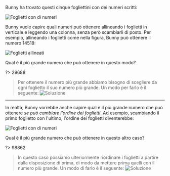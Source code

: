 Bunny ha trovato questi cinque fogliettini con dei numeri scritti:

![Foglietti con di numeri](fig1.asy?h=300)

Bunny vuole capire quali numeri può ottenere allineando i foglietti in verticale e leggendo una colonna, senza però scambiarli di posto. Per esempio, allineando i foglietti come nella figura, Bunny può ottenere il numero $14518$:

![Foglietti allineati](fig2.asy?h=320)

Qual è il più grande numero che può ottenere in questo modo?

?> 29688

> Per ottenere il numero più grande abbiamo bisogno di scegliere da ogni foglietto il suo numero più grande. Un modo per farlo è il seguente: ![Soluzione](fig4.asy)

---

In realtà, Bunny vorrebbe anche capire qual è il più grande numero che può ottenere _se può cambiare l'ordine dei foglietti_. Ad esempio, scambiando il primo foglietto con l'ultimo, l'ordine dei foglietti diventerebbe:

![Foglietti con di numeri](fig3.asy?h=300)

Qual è il più grande numero che può ottenere in questo altro caso?

?> 98862

> In questo caso possiamo ulteriormente riordinare i foglietti a partire dalla disposizione di prima, di modo da mettere prima quelli con il numero più grande. Un modo di farlo è il seguente: ![Soluzione](fig5.asy)
